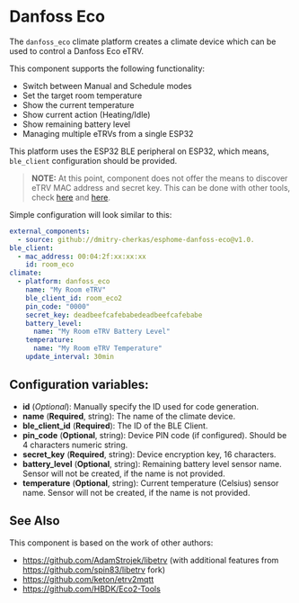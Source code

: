 Danfoss Eco
=============

The ``danfoss_eco`` climate platform creates a climate device which can be used to control a Danfoss Eco eTRV.

This component supports the following functionality:

- Switch between Manual and Schedule modes
- Set the target room temperature
- Show the current temperature
- Show current action (Heating/Idle)
- Show remaining battery level
- Managing multiple eTRVs from a single ESP32

This platform uses the ESP32 BLE peripheral on ESP32, which means, ``ble_client`` configuration should be provided.

> **NOTE:** At this point, component does not offer the means to discover eTRV MAC address and secret key.
> This can be done with other tools, check [here](https://github.com/keton/etrv2mqtt) and [here](https://github.com/HBDK/Eco2-Tools).

Simple configuration will look similar to this:
```yaml
external_components:
  - source: github://dmitry-cherkas/esphome-danfoss-eco@v1.0.
ble_client:
  - mac_address: 00:04:2f:xx:xx:xx
    id: room_eco
climate:
  - platform: danfoss_eco
    name: "My Room eTRV"
    ble_client_id: room_eco2
    pin_code: "0000"
    secret_key: deadbeefcafebabedeadbeefcafebabe 
    battery_level:
      name: "My Room eTRV Battery Level"
    temperature:
      name: "My Room eTRV Temperature"
    update_interval: 30min
```

Configuration variables:
------------------------

- **id** (*Optional*): Manually specify the ID used for code generation.
- **name** (**Required**, string): The name of the climate device.
- **ble_client_id** (**Required**): The ID of the BLE Client.
- **pin_code** (**Optional**, string): Device PIN code (if configured). Should be 4 characters numeric string.
- **secret_key** (**Required**, string): Device encryption key, 16 characters.
- **battery_level** (**Optional**, string): Remaining battery level sensor name. Sensor will not be created, if the name is not provided.
- **temperature** (**Optional**, string): Current temperature (Celsius) sensor name. Sensor will not be created, if the name is not provided.

See Also
--------

This component is based on the work of other authors:
* https://github.com/AdamStrojek/libetrv (with additional features from https://github.com/spin83/libetrv fork)
* https://github.com/keton/etrv2mqtt
* https://github.com/HBDK/Eco2-Tools
